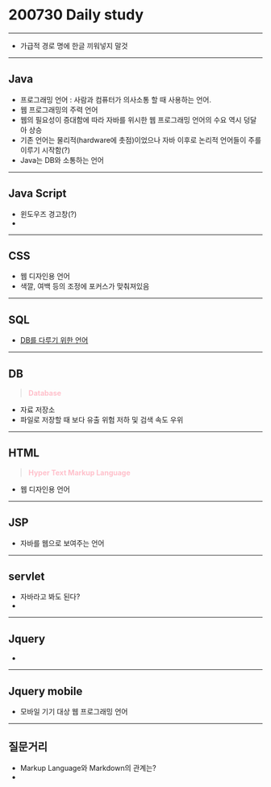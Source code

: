 # 200730 Daily study

---

- 가급적 경로 명에 한글 끼워넣지 말것

---

## Java

- 프로그래밍 언어 : 사람과 컴퓨터가 의사소통 할 때 사용하는 언어. 
- 웹 프로그래밍의 주력 언어
- 웹의 필요성이 증대함에 따라 자바를 위시한 웹 프로그래밍 언어의 수요 역시 덩달아 상승
- 기존 언어는 물리적(hardware에 촛점)이었으나 자바 이후로 논리적 언어들이 주를 이루기 시작함(?)
- Java는 DB와 소통하는 언어



---

## Java Script

- 윈도우즈 경고창(?)
- 

---

## CSS

- 웹 디자인용 언어
- 색깔, 여백 등의 조정에 포커스가 맞춰져있음

---

## SQL

- [DB를 다루기 위한 언어](https://github.com/Cha-JunHyouk/Daily_studies/blob/master/200729_%EA%B0%84%EB%8B%A8%ED%95%84%EA%B8%B0.md)



---

## DB

> <font color=pink>**Database**</font>

- 자료 저장소
- 파일로 저장할 때 보다 유출 위험 저하 및 검색 속도 우위



---

## HTML

> <font color=pink>**Hyper Text Markup Language**</font>

- 웹 디자인용 언어



---

## JSP

- 자바를 웹으로 보여주는 언어



---

## servlet

- 자바라고 봐도 된다?
- 

---

## Jquery

- 

---

## Jquery mobile

- 모바일 기기 대상 웹 프로그래밍 언어

---

## 질문거리

- Markup Language와 Markdown의 관계는?
- 